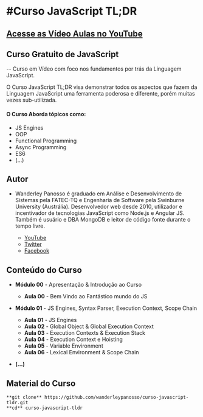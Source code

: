 #Curso JavaScript TL;DR
===========

[Acesse as Vídeo Aulas no YouTube](http://bit.ly/YoutubeWanderleyPanosso "YouTube")
----

Curso Gratuito de JavaScript
----
-- Curso em Vídeo com foco nos fundamentos por trás da Linguagem JavaScript.

O Curso JavaScript TL;DR visa demonstrar todos os aspectos que fazem da Linguagem JavaScript uma ferramenta poderosa e diferente, porém muitas vezes sub-utilizada.

#### O Curso Aborda tópicos como:
  * JS Engines
  * OOP
  * Functional Programming
  * Async Programming
  * ES6
  * (…)


Autor
----

* Wanderley Panosso é graduado em Análise e Desenvolvimento de Sistemas pela FATEC-TQ e Engenharia de Software pela Swinburne University (Austrália). Desenvolvedor web desde 2010, utilizador e incentivador de tecnologias JavaScript como Node.js e Angular JS. Também é usuário e DBA MongoDB e leitor de código fonte durante o tempo livre.

    * [YouTube](http://bit.ly/YoutubeWanderleyPanosso "YouTube")
    * [Twitter](http://bit.ly/TwitterWanderleyPanosso "Twitter")
    * [Facebook](http://bit.ly/FacebookWanderleyPanosso "Facebook")


Conteúdo do Curso
----

  * **Módulo 00** - Apresentação & Introdução ao Curso
    * **Aula 00** - Bem Vindo ao Fantástico mundo do JS

  * **Módulo 01** - JS Engines, Syntax Parser, Execution Context, Scope Chain
    * **Aula 01** - JS Engines
    * **Aula 02** - Global Object & Global Execution Context
    * **Aula 03** - Execution Contexts & Execution Stack
    * **Aula 04** - Execution Context e Hoisting
    * **Aula 05** - Variable Environment
    * **Aula 06** - Lexical Environment & Scope Chain

  * **(...)**

Material do Curso
----

	**git clone** https://github.com/wanderleypanosso/curso-javascript-tldr.git
	**cd** curso-javascript-tldr
